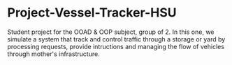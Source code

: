 # Project-Vessel-Tracker-HSU
Student project for the OOAD & OOP subject, group of 2.
In this one, we simulate a system that track and control traffic through a storage or yard by processing requests, provide intructions and managing the flow of vehicles through mother's infrastructure.
